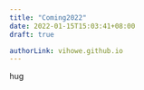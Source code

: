 ```yaml
---
title: "Coming2022"
date: 2022-01-15T15:03:41+08:00
draft: true

authorLink: vihowe.github.io
---
```

hug

